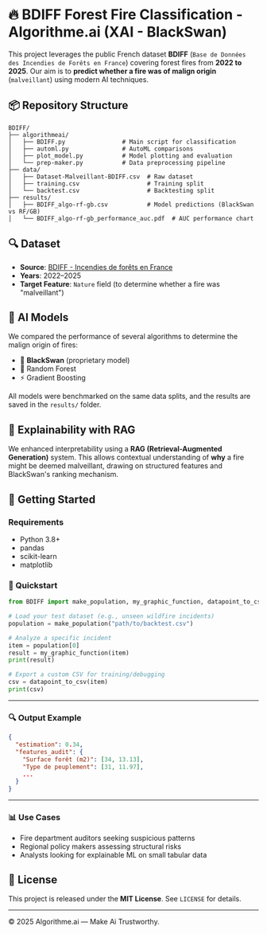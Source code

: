 # 🔥 BDIFF Forest Fire Classification - Algorithme.ai (XAI - BlackSwan) 

This project leverages the public French dataset **BDIFF** (`Base de Données des Incendies de Forêts en France`) covering forest fires from **2022 to 2025**. Our aim is to **predict whether a fire was of malign origin** (`malveillant`) using modern AI techniques.

## 📦 Repository Structure

```
BDIFF/
├── algorithmeai/
│   ├── BDIFF.py                # Main script for classification
│   ├── automl.py               # AutoML comparisons
│   ├── plot_model.py           # Model plotting and evaluation
│   └── prep-maker.py           # Data preprocessing pipeline
├── data/
│   ├── Dataset-Malveillant-BDIFF.csv  # Raw dataset
│   ├── training.csv                   # Training split
│   └── backtest.csv                   # Backtesting split
├── results/
│   ├── BDIFF_algo-rf-gb.csv           # Model predictions (BlackSwan vs RF/GB)
│   └── BDIFF_algo-rf-gb_performance_auc.pdf  # AUC performance chart
```

## 🔍 Dataset

- **Source**: [BDIFF - Incendies de forêts en France](https://bdiff.agriculture.gouv.fr/incendies)
- **Years**: 2022–2025
- **Target Feature**: `Nature` field (to determine whether a fire was "malveillant")

## 🧠 AI Models

We compared the performance of several algorithms to determine the malign origin of fires:

- 🦢 **BlackSwan** (proprietary model)
- 🌲 Random Forest
- ⚡ Gradient Boosting

All models were benchmarked on the same data splits, and the results are saved in the `results/` folder.

## 🤖 Explainability with RAG

We enhanced interpretability using a **RAG (Retrieval-Augmented Generation)** system. This allows contextual understanding of **why** a fire might be deemed malveillant, drawing on structured features and BlackSwan's ranking mechanism.

## 🚀 Getting Started

### Requirements

- Python 3.8+
- pandas
- scikit-learn
- matplotlib

### 🚀 Quickstart

```python
from BDIFF import make_population, my_graphic_function, datapoint_to_csv

# Load your test dataset (e.g., unseen wildfire incidents)
population = make_population("path/to/backtest.csv")

# Analyze a specific incident
item = population[0]
result = my_graphic_function(item)
print(result)

# Export a custom CSV for training/debugging
csv = datapoint_to_csv(item)
print(csv)
```

---

### 🔍 Output Example

```json
{
  "estimation": 0.34,
  "features_audit": {
    "Surface forêt (m2)": [34, 13.13],
    "Type de peuplement": [31, 11.97],
    ...
  }
}
```

---

### 📊 Use Cases

- Fire department auditors seeking suspicious patterns
- Regional policy makers assessing structural risks
- Analysts looking for explainable ML on small tabular data


## 📜 License

This project is released under the **MIT License**. See `LICENSE` for details.

---

© 2025 Algorithme.ai — Make Ai Trustworthy.

